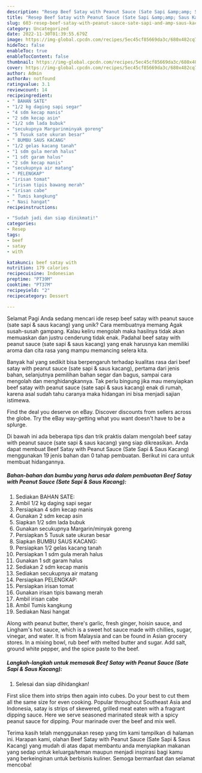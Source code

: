 ```yaml
---
description: "Resep Beef Satay with Peanut Sauce (Sate Sapi &amp;amp; Saus Kacang) yang Lezat Sekali, Mantap"
title: "Resep Beef Satay with Peanut Sauce (Sate Sapi &amp;amp; Saus Kacang) yang Lezat Sekali, Mantap"
slug: 603-resep-beef-satay-with-peanut-sauce-sate-sapi-and-amp-saus-kacang-yang-lezat-sekali-mantap
category: Uncategorized
date: 2022-11-30T01:39:55.679Z
image: https://img-global.cpcdn.com/recipes/5ec45cf85669da3c/680x482cq70/beef-satay-with-peanut-sauce-sate-sapi-saus-kacang-foto-resep-utama.jpg
hideToc: false
enableToc: true
enableTocContent: false
thumbnail: https://img-global.cpcdn.com/recipes/5ec45cf85669da3c/680x482cq70/beef-satay-with-peanut-sauce-sate-sapi-saus-kacang-foto-resep-utama.jpg
cover: https://img-global.cpcdn.com/recipes/5ec45cf85669da3c/680x482cq70/beef-satay-with-peanut-sauce-sate-sapi-saus-kacang-foto-resep-utama.jpg
author: Admin
authorAv: notfound
ratingvalue: 3.1
reviewcount: 14
recipeingredient:
- " BAHAN SATE"
- "1/2 kg daging sapi segar"
- "4 sdm kecap manis"
- "2 sdm kecap asin"
- "1/2 sdm lada bubuk"
- "secukupnya Margarinminyak goreng"
- "5 Tusuk sate ukuran besar"
- " BUMBU SAUS KACANG"
- "1/2 gelas kacang tanah"
- "1 sdm gula merah halus"
- "1 sdt garam halus"
- "2 sdm kecap manis"
- "secukupnya air matang"
- " PELENGKAP"
- "irisan tomat"
- "irisan tipis bawang merah"
- "irisan cabe"
- " Tumis kangkung"
- " Nasi hangat"
recipeinstructions:

- "Sudah jadi dan siap dinikmati!"
categories:
- Resep
tags:
- beef
- satay
- with

katakunci: beef satay with 
nutrition: 179 calories
recipecuisine: Indonesian
preptime: "PT39M"
cooktime: "PT37M"
recipeyield: "2"
recipecategory: Dessert

---
```



Selamat Pagi Anda sedang mencari ide resep beef satay with peanut sauce (sate sapi &amp; saus kacang) yang unik? Cara membuatnya memang Agak susah-susah gampang. Kalau keliru mengolah maka hasilnya tidak akan memuaskan dan justru cenderung tidak enak. Padahal beef satay with peanut sauce (sate sapi &amp; saus kacang) yang enak harusnya kan memiliki aroma dan cita rasa yang mampu memancing selera kita.


Banyak hal yang sedikit bisa berpengaruh terhadap kualitas rasa dari beef satay with peanut sauce (sate sapi &amp; saus kacang), pertama dari jenis bahan, selanjutnya pemilihan bahan segar dan bagus, sampai cara mengolah dan menghidangkannya. Tak perlu bingung jika mau menyiapkan beef satay with peanut sauce (sate sapi &amp; saus kacang) enak di rumah, karena asal sudah tahu caranya maka hidangan ini bisa menjadi sajian istimewa.

Find the deal you deserve on eBay. Discover discounts from sellers across the globe. Try the eBay way-getting what you want doesn&#39;t have to be a splurge.


Di bawah ini ada beberapa tips dan trik praktis dalam mengolah beef satay with peanut sauce (sate sapi &amp; saus kacang) yang siap dikreasikan. Anda dapat membuat Beef Satay with Peanut Sauce (Sate Sapi &amp; Saus Kacang) menggunakan 19 jenis bahan dan 0 tahap pembuatan. Berikut ini cara untuk membuat hidangannya.

<!--inarticleads1-->

##### Bahan-bahan dan bumbu yang harus ada dalam pembuatan Beef Satay with Peanut Sauce (Sate Sapi &amp; Saus Kacang):

1. Sediakan  BAHAN SATE:
1. Ambil 1/2 kg daging sapi segar
1. Persiapkan 4 sdm kecap manis
1. Gunakan 2 sdm kecap asin
1. Siapkan 1/2 sdm lada bubuk
1. Gunakan secukupnya Margarin/minyak goreng
1. Persiapkan 5 Tusuk sate ukuran besar
1. Siapkan  BUMBU SAUS KACANG:
1. Persiapkan 1/2 gelas kacang tanah
1. Persiapkan 1 sdm gula merah halus
1. Gunakan 1 sdt garam halus
1. Sediakan 2 sdm kecap manis
1. Sediakan secukupnya air matang
1. Persiapkan  PELENGKAP:
1. Persiapkan irisan tomat
1. Gunakan irisan tipis bawang merah
1. Ambil irisan cabe
1. Ambil  Tumis kangkung
1. Sediakan  Nasi hangat


Along with peanut butter, there&#39;s garlic, fresh ginger, hoisin sauce, and Lingham&#39;s hot sauce, which is a sweet hot sauce made with chillies, sugar, vinegar, and water. It is from Malaysia and can be found in Asian grocery stores. In a mixing bowl, rub beef with melted butter and sugar. Add salt, ground white pepper, and the spice paste to the beef. 

<!--inarticleads2-->

##### Langkah-langkah untuk memasak Beef Satay with Peanut Sauce (Sate Sapi &amp; Saus Kacang):


1. Selesai dan siap dihidangkan!

First slice them into strips then again into cubes. Do your best to cut them all the same size for even cooking. Popular throughout Southeast Asia and Indonesia, satay is strips of skewered, grilled meat eaten with a fragrant dipping sauce. Here we serve seasoned marinated steak with a spicy peanut sauce for dipping. Pour marinade over the beef and mix well. 

Terima kasih telah menggunakan resep yang tim kami tampilkan di halaman ini. Harapan kami, olahan Beef Satay with Peanut Sauce (Sate Sapi &amp; Saus Kacang) yang mudah di atas dapat membantu anda menyiapkan makanan yang sedap untuk keluarga/teman maupun menjadi inspirasi bagi kamu yang berkeinginan untuk berbisnis kuliner. Semoga bermanfaat dan selamat mencoba!
